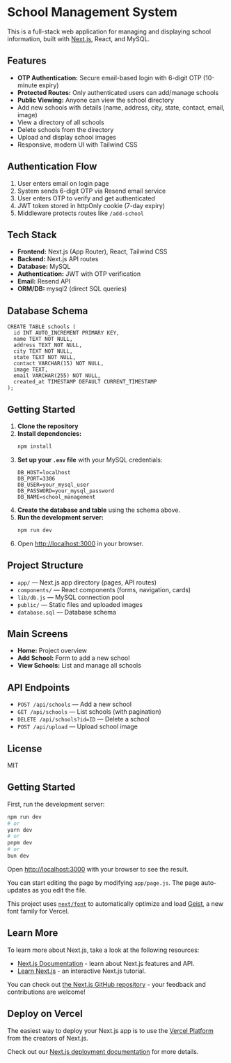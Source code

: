 # School Management System

This is a full-stack web application for managing and displaying school information, built with [Next.js](https://nextjs.org), React, and MySQL.

## Features

- **OTP Authentication:** Secure email-based login with 6-digit OTP (10-minute expiry)
- **Protected Routes:** Only authenticated users can add/manage schools
- **Public Viewing:** Anyone can view the school directory
- Add new schools with details (name, address, city, state, contact, email, image)
- View a directory of all schools
- Delete schools from the directory
- Upload and display school images
- Responsive, modern UI with Tailwind CSS

## Authentication Flow

1. User enters email on login page
2. System sends 6-digit OTP via Resend email service
3. User enters OTP to verify and get authenticated
4. JWT token stored in httpOnly cookie (7-day expiry)
5. Middleware protects routes like `/add-school`

## Tech Stack

- **Frontend:** Next.js (App Router), React, Tailwind CSS
- **Backend:** Next.js API routes
- **Database:** MySQL
- **Authentication:** JWT with OTP verification
- **Email:** Resend API
- **ORM/DB:** mysql2 (direct SQL queries)

## Database Schema

```
CREATE TABLE schools (
  id INT AUTO_INCREMENT PRIMARY KEY,
  name TEXT NOT NULL,
  address TEXT NOT NULL,
  city TEXT NOT NULL,
  state TEXT NOT NULL,
  contact VARCHAR(15) NOT NULL,
  image TEXT,
  email VARCHAR(255) NOT NULL,
  created_at TIMESTAMP DEFAULT CURRENT_TIMESTAMP
);
```

## Getting Started

1. **Clone the repository**
2. **Install dependencies:**
   ```bash
   npm install
   ```
3. **Set up your `.env` file** with your MySQL credentials:
   ```env
   DB_HOST=localhost
   DB_PORT=3306
   DB_USER=your_mysql_user
   DB_PASSWORD=your_mysql_password
   DB_NAME=school_management
   ```
4. **Create the database and table** using the schema above.
5. **Run the development server:**
   ```bash
   npm run dev
   ```
6. Open [http://localhost:3000](http://localhost:3000) in your browser.

## Project Structure

- `app/` — Next.js app directory (pages, API routes)
- `components/` — React components (forms, navigation, cards)
- `lib/db.js` — MySQL connection pool
- `public/` — Static files and uploaded images
- `database.sql` — Database schema

## Main Screens

- **Home:** Project overview
- **Add School:** Form to add a new school
- **View Schools:** List and manage all schools

## API Endpoints

- `POST /api/schools` — Add a new school
- `GET /api/schools` — List schools (with pagination)
- `DELETE /api/schools?id=ID` — Delete a school
- `POST /api/upload` — Upload school image

## License

MIT

## Getting Started

First, run the development server:

```bash
npm run dev
# or
yarn dev
# or
pnpm dev
# or
bun dev
```

Open [http://localhost:3000](http://localhost:3000) with your browser to see the result.

You can start editing the page by modifying `app/page.js`. The page auto-updates as you edit the file.

This project uses [`next/font`](https://nextjs.org/docs/app/building-your-application/optimizing/fonts) to automatically optimize and load [Geist](https://vercel.com/font), a new font family for Vercel.

## Learn More

To learn more about Next.js, take a look at the following resources:

- [Next.js Documentation](https://nextjs.org/docs) - learn about Next.js features and API.
- [Learn Next.js](https://nextjs.org/learn) - an interactive Next.js tutorial.

You can check out [the Next.js GitHub repository](https://github.com/vercel/next.js) - your feedback and contributions are welcome!

## Deploy on Vercel

The easiest way to deploy your Next.js app is to use the [Vercel Platform](https://vercel.com/new?utm_medium=default-template&filter=next.js&utm_source=create-next-app&utm_campaign=create-next-app-readme) from the creators of Next.js.

Check out our [Next.js deployment documentation](https://nextjs.org/docs/app/building-your-application/deploying) for more details.
